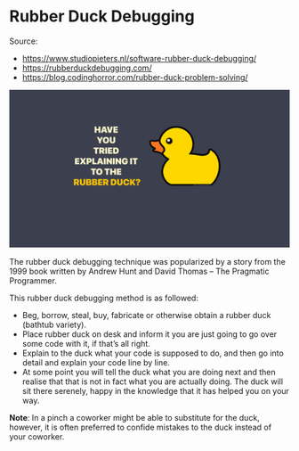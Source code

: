 # Rubber Duck Debugging

Source:

- <https://www.studiopieters.nl/software-rubber-duck-debugging/>
- <https://rubberduckdebugging.com/>
- <https://blog.codinghorror.com/rubber-duck-problem-solving/>

![](https://raw.githubusercontent.com/AchimPieters/HomeKit-Core/master/RubberDuck.jpg)

The rubber duck debugging technique was popularized by a story from the 1999 book written by Andrew Hunt and David Thomas – The Pragmatic Programmer.

This rubber duck debugging method is as followed:

- Beg, borrow, steal, buy, fabricate or otherwise obtain a rubber duck (bathtub variety).
- Place rubber duck on desk and inform it you are just going to go over some code with it, if that’s all right.
- Explain to the duck what your code is supposed to do, and then go into detail and explain your code line by line.
- At some point you will tell the duck what you are doing next and then realise that that is not in fact what you are actually doing. The duck will sit there serenely, happy in the knowledge that it has helped you on your way.

**Note**: In a pinch a coworker might be able to substitute for the duck, however, it is often preferred to confide mistakes to the duck instead of your coworker.
